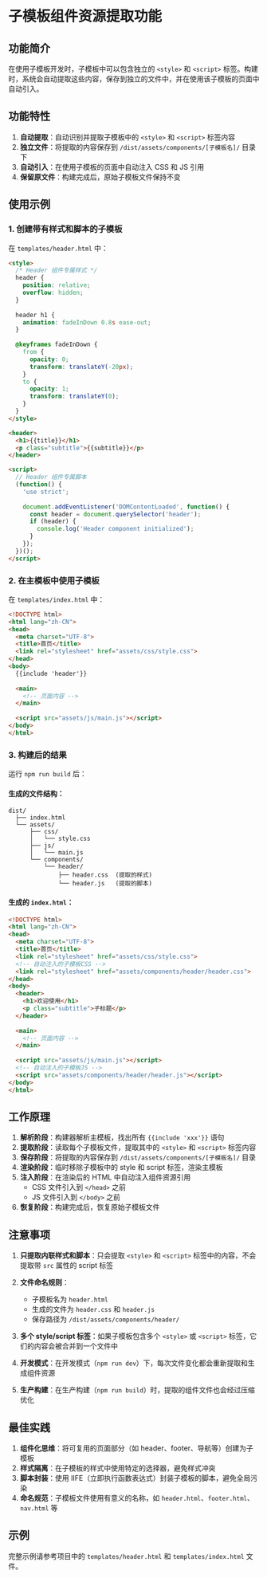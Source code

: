 # 子模板组件资源提取功能

## 功能简介

在使用子模板开发时，子模板中可以包含独立的 `<style>` 和 `<script>` 标签。构建时，系统会自动提取这些内容，保存到独立的文件中，并在使用该子模板的页面中自动引入。

## 功能特性

1. **自动提取**：自动识别并提取子模板中的 `<style>` 和 `<script>` 标签内容
2. **独立文件**：将提取的内容保存到 `/dist/assets/components/[子模板名]/` 目录下
3. **自动引入**：在使用子模板的页面中自动注入 CSS 和 JS 引用
4. **保留原文件**：构建完成后，原始子模板文件保持不变

## 使用示例

### 1. 创建带有样式和脚本的子模板

在 `templates/header.html` 中：

```html
<style>
  /* Header 组件专属样式 */
  header {
    position: relative;
    overflow: hidden;
  }
  
  header h1 {
    animation: fadeInDown 0.8s ease-out;
  }
  
  @keyframes fadeInDown {
    from {
      opacity: 0;
      transform: translateY(-20px);
    }
    to {
      opacity: 1;
      transform: translateY(0);
    }
  }
</style>

<header>
  <h1>{{title}}</h1>
  <p class="subtitle">{{subtitle}}</p>
</header>

<script>
  // Header 组件专属脚本
  (function() {
    'use strict';
    
    document.addEventListener('DOMContentLoaded', function() {
      const header = document.querySelector('header');
      if (header) {
        console.log('Header component initialized');
      }
    });
  })();
</script>
```

### 2. 在主模板中使用子模板

在 `templates/index.html` 中：

```html
<!DOCTYPE html>
<html lang="zh-CN">
<head>
  <meta charset="UTF-8">
  <title>首页</title>
  <link rel="stylesheet" href="assets/css/style.css">
</head>
<body>
  {{include 'header'}}
  
  <main>
    <!-- 页面内容 -->
  </main>
  
  <script src="assets/js/main.js"></script>
</body>
</html>
```

### 3. 构建后的结果

运行 `npm run build` 后：

#### 生成的文件结构：
```
dist/
  ├── index.html
  └── assets/
      ├── css/
      │   └── style.css
      ├── js/
      │   └── main.js
      └── components/
          └── header/
              ├── header.css  (提取的样式)
              └── header.js   (提取的脚本)
```

#### 生成的 `index.html`：
```html
<!DOCTYPE html>
<html lang="zh-CN">
<head>
  <meta charset="UTF-8">
  <title>首页</title>
  <link rel="stylesheet" href="assets/css/style.css">
  <!-- 自动注入的子模板CSS -->
  <link rel="stylesheet" href="assets/components/header/header.css">
</head>
<body>
  <header>
    <h1>欢迎使用</h1>
    <p class="subtitle">子标题</p>
  </header>
  
  <main>
    <!-- 页面内容 -->
  </main>
  
  <script src="assets/js/main.js"></script>
  <!-- 自动注入的子模板JS -->
  <script src="assets/components/header/header.js"></script>
</body>
</html>
```

## 工作原理

1. **解析阶段**：构建器解析主模板，找出所有 `{{include 'xxx'}}` 语句
2. **提取阶段**：读取每个子模板文件，提取其中的 `<style>` 和 `<script>` 标签内容
3. **保存阶段**：将提取的内容保存到 `/dist/assets/components/[子模板名]/` 目录
4. **渲染阶段**：临时移除子模板中的 style 和 script 标签，渲染主模板
5. **注入阶段**：在渲染后的 HTML 中自动注入组件资源引用
   - CSS 文件引入到 `</head>` 之前
   - JS 文件引入到 `</body>` 之前
6. **恢复阶段**：构建完成后，恢复原始子模板文件

## 注意事项

1. **只提取内联样式和脚本**：只会提取 `<style>` 和 `<script>` 标签中的内容，不会提取带 `src` 属性的 script 标签

2. **文件命名规则**：
   - 子模板名为 `header.html`
   - 生成的文件为 `header.css` 和 `header.js`
   - 保存路径为 `/dist/assets/components/header/`

3. **多个 style/script 标签**：如果子模板包含多个 `<style>` 或 `<script>` 标签，它们的内容会被合并到一个文件中

4. **开发模式**：在开发模式（`npm run dev`）下，每次文件变化都会重新提取和生成组件资源

5. **生产构建**：在生产构建（`npm run build`）时，提取的组件文件也会经过压缩优化

## 最佳实践

1. **组件化思维**：将可复用的页面部分（如 header、footer、导航等）创建为子模板
2. **样式隔离**：在子模板的样式中使用特定的选择器，避免样式冲突
3. **脚本封装**：使用 IIFE（立即执行函数表达式）封装子模板的脚本，避免全局污染
4. **命名规范**：子模板文件使用有意义的名称，如 `header.html`、`footer.html`、`nav.html` 等

## 示例

完整示例请参考项目中的 `templates/header.html` 和 `templates/index.html` 文件。


